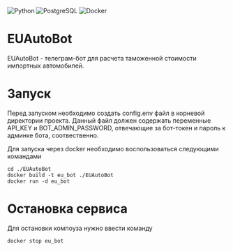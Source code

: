 ![Python](https://img.shields.io/badge/Python-14354C?style=badge&logo=python&logoColor=white)
![PostgreSQL](https://img.shields.io/badge/PostgreSQL-316192?style=badge&logo=postgresql&logoColor=white)
![Docker](https://img.shields.io/badge/docker-%230db7ed.svg?style=badge&logo=docker&logoColor=white)

# EUAutoBot

EUAutoBot - телеграм-бот для расчета таможенной стоимости импортных автомобилей.

# Запуск

Перед запуском необходимо создать config.env файл в корневой директории проекта.
Данный файл должен содержать переменные API_KEY и BOT_ADMIN_PASSWORD, отвечающие за бот-токен и пароль к админке бота, соотвественно.

Для запуска через docker необходимо воспользоваться следующими командами

```
cd ./EUAutoBot
docker build -t eu_bot ./EUAutoBot
docker run -d eu_bot
```

# Остановка сервиса

Для остановки компоуза нужно ввести команду
```
docker stop eu_bot
```
